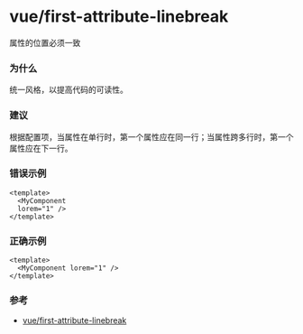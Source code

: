 # vue/first-attribute-linebreak

属性的位置必须一致

### 为什么

统一风格，以提高代码的可读性。

### 建议

根据配置项，当属性在单行时，第一个属性应在同一行；当属性跨多行时，第一个属性应在下一行。

### 错误示例

```vue
<template>
  <MyComponent 
  lorem="1" />
</template>
```

### 正确示例

```vue
<template>
  <MyComponent lorem="1" />
</template>
```

### 参考

- [vue/first-attribute-linebreak](https://eslint.vuejs.org/rules/first-attribute-linebreak.html)
